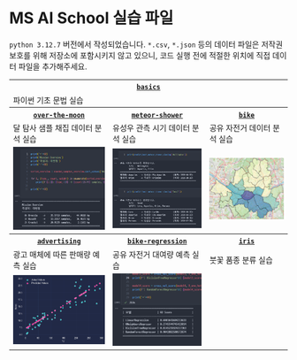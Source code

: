 # MS AI School 실습 파일

`python 3.12.7` 버전에서 작성되었습니다. `*.csv`, `*.json` 등의 데이터 파일은 저작권 보호를 위해 저장소에 포함시키지 않고 있으니, 코드 실행 전에 적절한 위치에 직접 데이터 파일을 추가해주세요.


<table>
    <!-- 1행 -->
    <tr><th colspan=999><a href="/basics/"><code>basics</code></a></th></tr>
    <tr><td colspan=999>파이썬 기초 문법 실습</td></tr>
    <!-- 2행 -->
    <tr>
        <th><a href="/over-the-moon/"><code>over-the-moon</code></a></th>
        <th><a href="/meteor-shower/"><code>meteor-shower</code></a></th>
        <th><a href="/bike"><code>bike</code></a></th>
    </tr>
    </tr>
    <tr>
        <td>달 탐사 샘플 채집 데이터 분석 실습</td>
        <td>유성우 관측 시기 데이터 분석 실습</td>
        <td>공유 자전거 데이터 분석 실습</td>
    </tr>
    <tr>
        <td><img src="./resources/over-the-moon2.png"></img></td>
        <td><img src="./resources/meteor-shower2.png"></img></td>
        <td><img src="./resources/bike.png"></img></td>
    </tr>
    <!-- 3행 -->
    <tr>
        <th><a href="/advertising/"><code>advertising</code></a></th>
        <th><a href="/bike-regression/"><code>bike-regression</code></a></th>
        <th><a href="/iris/"><code>iris</code></a></th>
    </tr>
    </tr>
    <tr>
        <td>광고 매체에 따른 판매량 예측 실습</td>
        <td>공유 자전거 대여량 예측 실습</td>
        <td>붓꽃 품종 분류 실습</td>
    </tr>
    <tr>
        <td><img src="./resources/advertising2.png"></img></td>
        <td><img src="./resources/bike-regression2.png"></img></td>
        <td></td>
    </tr>
</table>
